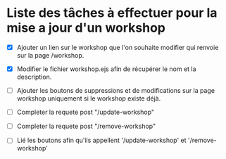 # Liste des tâches à effectuer pour la mise a jour d'un workshop


* [x]  Ajouter un lien sur le workshop que l'on souhaite modifier qui renvoie sur la page /workshop.


* [x]  Modifier le fichier workshop.ejs afin de récupérer le nom et la description.


* [ ]  Ajouter les boutons de suppressions et de modifications sur la page workshop uniquement si le workshop existe déjà.

* [ ]  Completer la requete post "/update-workshop"

* [ ]  Completer la requete post "/remove-workshop"

* [ ]  Lié les boutons afin qu'ils appellent '/update-workshop' et '/remove-workshop'

